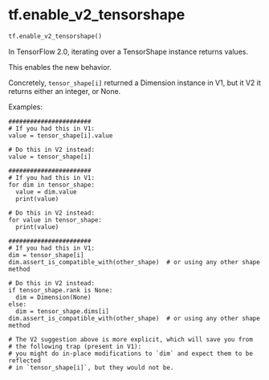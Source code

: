 <div itemscope itemtype="http://developers.google.com/ReferenceObject">
<meta itemprop="name" content="tf.enable_v2_tensorshape" />
<meta itemprop="path" content="Stable" />
</div>

# tf.enable_v2_tensorshape

``` python
tf.enable_v2_tensorshape()
```

In TensorFlow 2.0, iterating over a TensorShape instance returns values.

This enables the new behavior.

Concretely, `tensor_shape[i]` returned a Dimension instance in V1, but
it V2 it returns either an integer, or None.

Examples:

```
#######################
# If you had this in V1:
value = tensor_shape[i].value

# Do this in V2 instead:
value = tensor_shape[i]

#######################
# If you had this in V1:
for dim in tensor_shape:
  value = dim.value
  print(value)

# Do this in V2 instead:
for value in tensor_shape:
  print(value)

#######################
# If you had this in V1:
dim = tensor_shape[i]
dim.assert_is_compatible_with(other_shape)  # or using any other shape method

# Do this in V2 instead:
if tensor_shape.rank is None:
  dim = Dimension(None)
else:
  dim = tensor_shape.dims[i]
dim.assert_is_compatible_with(other_shape)  # or using any other shape method

# The V2 suggestion above is more explicit, which will save you from
# the following trap (present in V1):
# you might do in-place modifications to `dim` and expect them to be reflected
# in `tensor_shape[i]`, but they would not be.
```